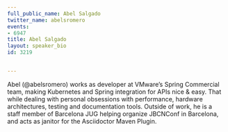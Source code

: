 ---
full_public_name: Abel Salgado
twitter_name: abelsromero
events:
- 6947
title: Abel Salgado
layout: speaker_bio
id: 3219

---
Abel (@abelsromero) works as developer at VMware’s Spring Commercial team, making Kubernetes and Spring integration for APIs nice & easy. That while dealing with personal obsessions with performance, hardware architectures, testing and documentation tools. Outside of work, he is a staff member of Barcelona JUG helping organize JBCNConf in Barcelona, and acts as janitor for the Asciidoctor Maven Plugin.